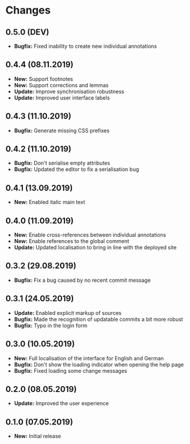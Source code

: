 # Changes

## 0.5.0 (DEV)

* **Bugfix:** Fixed inability to create new individual annotations

## 0.4.4 (08.11.2019)

* **New:** Support footnotes
* **New:** Support corrections and lemmas
* **Update:** Improve synchronisation robustness
* **Update:** Improved user interface labels

## 0.4.3 (11.10.2019)

* **Bugfix:** Generate missing CSS prefixes

## 0.4.2 (11.10.2019)

* **Bugfix:** Don't serialise empty attributes
* **Bugfix:** Updated the editor to fix a serialisation bug

## 0.4.1 (13.09.2019)

* **New:** Enabled italic main text

## 0.4.0 (11.09.2019)

* **New:** Enable cross-references between individual annotations
* **New:** Enable references to the global comment
* **Update:** Updated localisation to bring in line with the deployed site

## 0.3.2 (29.08.2019)

* **Bugfix:** Fix a bug caused by no recent commit message

## 0.3.1 (24.05.2019)

* **Update:** Enabled explicit markup of sources
* **Bugfix:** Made the recognition of updatable commits a bit more robust
* **Bugfix:** Typo in the login form

## 0.3.0 (10.05.2019)

* **New:** Full localisation of the interface for English and German
* **Bugfix:** Don't show the loading indicator when opening the help page
* **Bugfix:** Fixed loading some change messages

## 0.2.0 (08.05.2019)

* **Update:** Improved the user experience

## 0.1.0 (07.05.2019)

* **New:** Initial release
